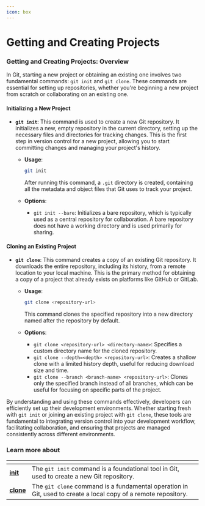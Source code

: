 ```yaml
---
icon: box
---
```


# Getting and Creating Projects

### Getting and Creating Projects: Overview

In Git, starting a new project or obtaining an existing one involves two fundamental commands: `git init` and `git clone`. These commands are essential for setting up repositories, whether you're beginning a new project from scratch or collaborating on an existing one.

#### Initializing a New Project

* **`git init`**: This command is used to create a new Git repository. It initializes a new, empty repository in the current directory, setting up the necessary files and directories for tracking changes. This is the first step in version control for a new project, allowing you to start committing changes and managing your project's history.
  *   **Usage**:

      ```bash
      git init
      ```

      After running this command, a `.git` directory is created, containing all the metadata and object files that Git uses to track your project.
  * **Options**:
    * `git init --bare`: Initializes a bare repository, which is typically used as a central repository for collaboration. A bare repository does not have a working directory and is used primarily for sharing.

#### Cloning an Existing Project

* **`git clone`**: This command creates a copy of an existing Git repository. It downloads the entire repository, including its history, from a remote location to your local machine. This is the primary method for obtaining a copy of a project that already exists on platforms like GitHub or GitLab.
  *   **Usage**:

      ```bash
      git clone <repository-url>
      ```

      This command clones the specified repository into a new directory named after the repository by default.
  * **Options**:
    * `git clone <repository-url> <directory-name>`: Specifies a custom directory name for the cloned repository.
    * `git clone --depth=<depth> <repository-url>`: Creates a shallow clone with a limited history depth, useful for reducing download size and time.
    * `git clone --branch <branch-name> <repository-url>`: Clones only the specified branch instead of all branches, which can be useful for focusing on specific parts of the project.

By understanding and using these commands effectively, developers can efficiently set up their development environments. Whether starting fresh with `git init` or joining an existing project with `git clone`, these tools are fundamental to integrating version control into your development workflow, facilitating collaboration, and ensuring that projects are managed consistently across different environments.

### Learn more about

<table data-view="cards"><thead><tr><th></th><th></th><th></th></tr></thead><tbody><tr><td><a href="documentation/getting-and-creating-projects/init.md"><strong>init</strong></a></td><td>The <code>git init</code> command is a foundational tool in Git, used to create a new Git repository.</td><td></td></tr><tr><td><a href="documentation/getting-and-creating-projects/clone.md"><strong>clone</strong></a></td><td>The <code>git clone</code> command is a fundamental operation in Git, used to create a local copy of a remote repository.</td><td></td></tr></tbody></table>

